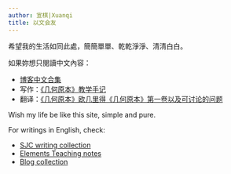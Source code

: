 ```yaml
---
author: 宣棋|Xuanqi
title: 以文会友
---
```

希望我的生活如同此處，簡簡單單、乾乾淨淨、清清白白。

如果妳想只閱讀中文內容：
- [博客中文合集](https://xuanqi.netlify.app/post/)  
- 写作：[《几何原本》教学手记](https://xunkeichiu.github.io/euclid_teaching/)
- 翻译：[《几何原本》欧几里得《几何原本》第一卷以及可讨论的问题](https://xunkeichiu.github.io/euclid_translation/)

Wish my life be like this site, simple and pure. 

For writings in English, check:
- [SJC writing collection](https://1drv.ms/u/s!AtMil6mu7v2riSqkqz-qJ_kgO_O_?e=aZXdOe) 
- [Elements Teaching notes](https://xunkeichiu.github.io/euclid_teaching_en/)
- [Blog collection](https://xuanqi.netlify.app/note/) 